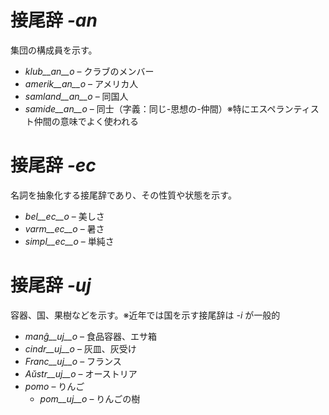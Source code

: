# 接尾辞 *-an*

集団の構成員を示す。

- *klub__an__o*    – クラブのメンバー
- *amerik__an__o*  – アメリカ人
- *samland__an__o* – 同国人
- *samide__an__o*  – 同士（字義：同じ-思想の-仲間）※特にエスペランティスト仲間の意味でよく使われる

# 接尾辞 *-ec*

名詞を抽象化する接尾辞であり、その性質や状態を示す。

- *bel__ec__o*   – 美しさ
- *varm__ec__o*  – 暑さ
- *simpl__ec__o* – 単純さ

# 接尾辞 *-uj*

容器、国、果樹などを示す。※近年では国を示す接尾辞は *-i* が一般的

- *manĝ__uj__o*  – 食品容器、エサ箱
- *cindr__uj__o* – 灰皿、灰受け
- *Franc__uj__o* – フランス
- *Aŭstr__uj__o* – オーストリア
- *pomo*   – りんご
	- *pom__uj__o*   – りんごの樹
